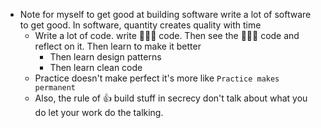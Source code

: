 - Note for myself to get good at building software write a lot of software to get good. In software, quantity creates quality with time
	- Write a lot of code. write 💩💩💩 code. Then see the 💩💩💩 code and reflect on it. Then learn to make it better
		- Then learn design patterns
		- Then learn clean code
	- Practice doesn't make perfect it's more like  `Practice makes permanent`
	- Also, the rule of 👍 build stuff in secrecy don't talk about what you do let your work do the talking.
